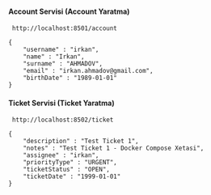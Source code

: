 
#### Account Servisi (Account Yaratma)
```
 http://localhost:8501/account

{
	"username" : "irkan",
    "name" : "Irkan",
    "surname" : "AHMADOV",
    "email" : "irkan.ahmadov@gmail.com",
    "birthDate" : "1989-01-01"
}
```

#### Ticket Servisi (Ticket Yaratma)

```
 http://localhost:8502/ticket

{
	"description" : "Test Ticket 1",
    "notes" : "Test Ticket 1 - Docker Compose Xetasi",
    "assignee" : "irkan",
    "priorityType" : "URGENT",
    "ticketStatus" : "OPEN",
    "ticketDate" : "1999-01-01"
}
```